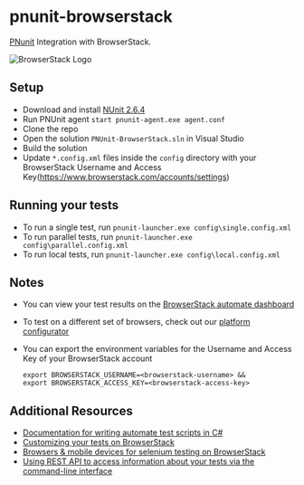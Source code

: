 # pnunit-browserstack
[PNunit](http://www.nunit.org/index.php?p=pnunit&r=2.5) Integration with BrowserStack.

![BrowserStack Logo](https://d98b8t1nnulk5.cloudfront.net/production/images/layout/logo-header.png?1469004780)

## Setup
* Download and install [NUnit 2.6.4](https://github.com/nunit/nunitv2/releases/2.6.4)
* Run PNUnit agent `start pnunit-agent.exe agent.conf`
* Clone the repo
* Open the solution `PNUnit-BrowserStack.sln` in Visual Studio
* Build the solution
* Update `*.config.xml` files inside the `config` directory with your BrowserStack Username and Access Key(https://www.browserstack.com/accounts/settings)

## Running your tests
- To run a single test, run `pnunit-launcher.exe config\single.config.xml`
- To run parallel tests, run `pnunit-launcher.exe config\parallel.config.xml`
- To run local tests, run `pnunit-launcher.exe config\local.config.xml`

## Notes
* You can view your test results on the [BrowserStack automate dashboard](https://www.browserstack.com/automate)
* To test on a different set of browsers, check out our [platform configurator](https://www.browserstack.com/automate/csharp#setting-os-and-browser)
* You can export the environment variables for the Username and Access Key of your BrowserStack account

  ```
  export BROWSERSTACK_USERNAME=<browserstack-username> &&
  export BROWSERSTACK_ACCESS_KEY=<browserstack-access-key>
  ```

## Additional Resources
* [Documentation for writing automate test scripts in C#](https://www.browserstack.com/automate/csharp)
* [Customizing your tests on BrowserStack](https://www.browserstack.com/automate/capabilities)
* [Browsers & mobile devices for selenium testing on BrowserStack](https://www.browserstack.com/list-of-browsers-and-platforms?product=automate)
* [Using REST API to access information about your tests via the command-line interface](https://www.browserstack.com/automate/rest-api)
